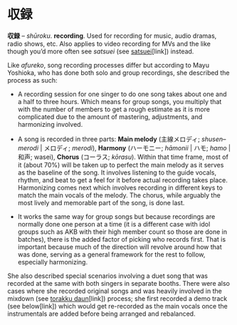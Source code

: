 # 収録

**収録** – _shūroku_. **recording**. Used for recording for music, audio dramas, radio shows, etc. Also applies to video recording for MVs and the like though you’d more often see _satsuei_ (see [satsuei](https://whimsicaltranslations.wordpress.com/seiyuu-subculture-term-glossary/#satsuei)[link]) instead.

Like _afureko_, song recording processes differ but according to Mayu Yoshioka, who has done both solo and group recordings, she described the process as such:

- A recording session for one singer to do one song takes about one and a half to three hours. Which means for group songs, you multiply that with the number of members to get a rough estimate as it is more complicated due to the amount of mastering, adjustments, and harmonizing involved.

- A song is recorded in three parts: **Main melody** (主線メロディ; *shusen–merodi* | メロディ; *merodi*), **Harmony** (ハーモニー; *hāmonii* | ハモ; *hamo* | 和声; wasei), **Chorus** (コーラス; *kōrasu*). Within that time frame, most of it (about 70%) will be taken up to perfect the main melody as it serves as the baseline of the song. It involves listening to the guide vocals, rhythm, and beat to get a feel for it before actual recording takes place. Harmonizing comes next which involves recording in different keys to match the main vocals of the melody. The chorus, while arguably the most lively and memorable part of the song, is done last.

- It works the same way for group songs but because recordings are normally done one person at a time (it is a different case with idol groups such as AKB with their high member count so those are done in batches), there is the added factor of picking who records first. That is important because much of the direction will revolve around how that was done, serving as a general framework for the rest to follow, especially harmonizing.

She also described special scenarios involving a duet song that was recorded at the same with both singers in separate booths. There were also cases where she recorded original songs and was heavily involved in the mixdown (see [torakku daun](https://whimsicaltranslations.wordpress.com/seiyuu-subculture-term-glossary/#mixdown)[link]) process; she first recorded a demo track (see below[link]) which would get re-recorded as the main vocals once the instrumentals are added before being arranged and rebalanced.

